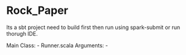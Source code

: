 # Rock_Paper

Its a sbt project need to build first then run using spark-submit or run thorugh IDE.

Main Class: - Runner.scala
Arguments: - <sales file location> <complaint file location> <production file location> <metric1 file location> <metric2 file location> <metric3 file location>

